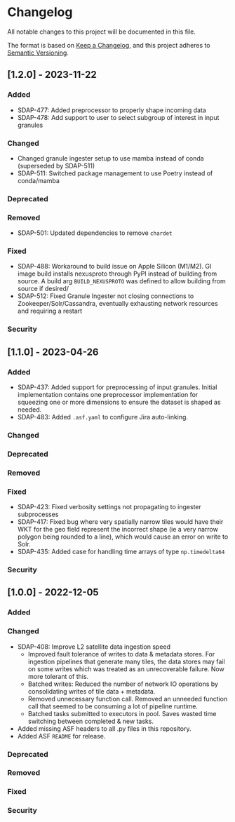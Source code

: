 # Changelog
All notable changes to this project will be documented in this file.

The format is based on [Keep a Changelog](https://keepachangelog.com/en/1.0.0/),
and this project adheres to [Semantic Versioning](https://semver.org/spec/v2.0.0.html).

## [1.2.0] - 2023-11-22
### Added
- SDAP-477: Added preprocessor to properly shape incoming data
- SDAP-478: Add support to user to select subgroup of interest in input granules
### Changed
- Changed granule ingester setup to use mamba instead of conda (superseded by SDAP-511)
- SDAP-511: Switched package management to use Poetry instead of conda/mamba
### Deprecated
### Removed
- SDAP-501: Updated dependencies to remove `chardet`
### Fixed
- SDAP-488: Workaround to build issue on Apple Silicon (M1/M2). GI image build installs nexusproto through PyPI instead of building from source. A build arg `BUILD_NEXUSPROTO` was defined to allow building from source if desired/
- SDAP-512: Fixed Granule Ingester not closing connections to Zookeeper/Solr/Cassandra, eventually exhausting network resources and requiring a restart
### Security

## [1.1.0] - 2023-04-26
### Added
- SDAP-437: Added support for preprocessing of input granules. Initial implementation contains one preprocessor implementation for squeezing one or more dimensions to ensure the dataset is shaped as needed.
- SDAP-483: Added `.asf.yaml` to configure Jira auto-linking.
### Changed
### Deprecated
### Removed
### Fixed
- SDAP-423: Fixed verbosity settings not propagating to ingester subprocesses
- SDAP-417: Fixed bug where very spatially narrow tiles would have their WKT for the geo field represent the incorrect shape (ie a very narrow polygon being rounded to a line), which would cause an error on write to Solr.
- SDAP-435: Added case for handling time arrays of type `np.timedelta64`
### Security

## [1.0.0] - 2022-12-05
### Added
### Changed
 - SDAP-408: Improve L2 satellite data ingestion speed
   - Improved fault tolerance of writes to data & metadata stores. For ingestion pipelines that generate many tiles, the data stores may fail on some writes which was treated as an unrecoverable failure. Now more tolerant of this.
   - Batched writes: Reduced the number of network IO operations by consolidating writes of tile data + metadata.
   - Removed unnecessary function call. Removed an unneeded function call that seemed to be consuming a lot of pipeline runtime.
   - Batched tasks submitted to executors in pool. Saves wasted time switching between completed & new tasks.
- Added missing ASF headers to all .py files in this repository.
- Added ASF `README` for release.
### Deprecated
### Removed
### Fixed
### Security


